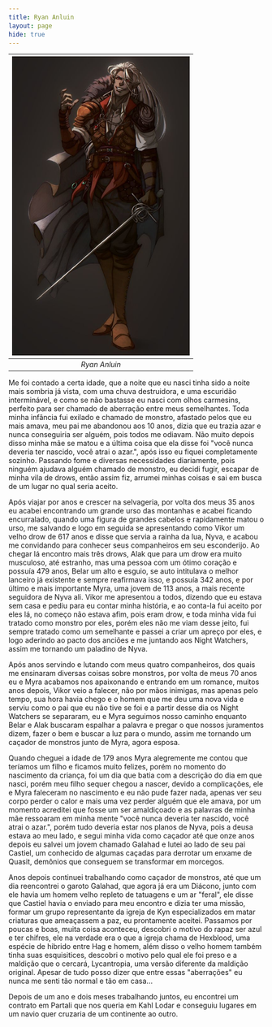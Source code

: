 ```yaml
---
title: Ryan Anluin 
layout: page
hide: true
---
```



|<img src="../../assets/players_photos/ryan.jpg" alt="Ryan Anluin" width="350"/>|
|:---:|
| *Ryan Anluin* | 

Me foi contado a certa idade, que a noite que eu nasci tinha sido a noite mais sombria já vista, com uma chuva destruidora, e uma escuridão interminável, e como se não bastasse eu nasci com olhos carmesins, perfeito para ser chamado de aberração entre meus semelhantes. Toda minha infância fui exilado e chamado de monstro, afastado pelos que eu mais amava, meu pai me abandonou aos 10 anos, dizia que eu trazia azar e nunca conseguiria ser alguém, pois todos me odiavam. Não muito depois disso minha mãe se matou e a última coisa que ela disse foi "você nunca deveria ter nascido, você atrai o azar.", após isso eu fiquei completamente sozinho. Passando fome e diversas necessidades diariamente, pois ninguém ajudava alguém chamado de monstro, eu decidi fugir, escapar de minha vila de drows, então assim fiz, arrumei minhas coisas e sai em busca de um lugar no qual seria aceito.

Após viajar por anos e crescer na selvageria, por volta dos meus 35 anos eu acabei encontrando um grande urso das montanhas e acabei ficando encurralado, quando uma figura de grandes cabelos e rapidamente matou o urso, me salvando e logo em seguida se apresentando como Vikor um velho drow de 617 anos e disse que servia a rainha da lua, Nyva, e acabou me convidando para conhecer seus companheiros em seu esconderijo. Ao chegar lá encontro mais três drows, Alak que para um drow era muito musculoso, até estranho, mas uma pessoa com um ótimo coração e possuía 479 anos, Belar um alto e esguio, se auto intitulava o melhor lanceiro já existente e sempre reafirmava isso, e possuía 342 anos, e por último e mais importante Myra, uma jovem de 113 anos, a mais recente seguidora de Nyva ali. Vikor me apresentou a todos, dizendo que eu estava sem casa e pediu para eu contar minha história, e ao conta-la fui aceito por eles lá, no começo não estava afim, pois eram drow, e toda minha vida fui tratado como monstro por eles, porém eles não me viam desse jeito, fui sempre tratado como um semelhante e passei a criar um apreço por eles, e logo aderindo ao pacto dos anciões e me juntando aos Night Watchers, assim me tornando um paladino de Nyva.

Após anos servindo e lutando com meus quatro companheiros, dos quais me ensinaram diversas coisas sobre monstros, por volta de meus 70 anos eu e Myra acabamos nos apaixonando e entrando em um romance, muitos anos depois, Vikor veio a falecer, não por mãos inimigas, mas apenas pelo tempo, sua hora havia chego e o homem que me deu uma nova vida e serviu como o pai que eu não tive se foi e a partir desse dia os Night Watchers se separaram, eu e Myra seguimos nosso caminho enquanto Belar e Alak buscaram espalhar a palavra e pregar o que nossos juramentos dizem, fazer o bem e buscar a luz para o mundo, assim me tornando um caçador de monstros junto de Myra, agora esposa.

Quando cheguei a idade de 179 anos Myra alegremente me contou que teríamos um filho e ficamos muito felizes, porém no momento do nascimento da criança, foi um dia que batia com a descrição do dia em que nasci, porém meu filho sequer chegou a nascer, devido a complicações, ele e Myra faleceram no nascimento e eu não pude fazer nada, apenas ver seu corpo perder o calor e mais uma vez perder alguém que ele amava, por um momento acreditei que fosse um ser amaldiçoado e as palavras de minha mãe ressoaram em minha mente "você nunca deveria ter nascido, você atrai o azar.", porém tudo deveria estar nos planos de Nyva, pois a deusa estava ao meu lado, e segui minha vida como caçador até que onze anos depois eu salvei um jovem chamado Galahad e lutei ao lado de seu pai Castiel, um conhecido de algumas caçadas para derrotar um enxame de Quasit, demônios que conseguem se transformar em morcegos.


Anos depois continuei trabalhando como caçador de monstros, até que um dia reencontrei o garoto Galahad, que agora já era um Diácono, junto com ele havia um homem velho repleto de tatuagens e um ar "feral", ele disse que Castiel havia o enviado para meu encontro e dizia ter uma missão, formar um grupo representante da igreja de Kyn especializados em matar criaturas que ameaçassem a paz, eu prontamente aceitei. Passamos por poucas e boas, muita coisa aconteceu, descobri o motivo do rapaz ser azul e ter chifres, ele na verdade era o que a igreja chama de Hexblood, uma espécie de hibrido entre Hag e homem, além disso o velho homem também tinha suas esquisitices, descobri o motivo pelo qual ele foi preso e a maldição que o cercará, Lycantropia, uma versão diferente da maldição original. Apesar de tudo posso dizer que entre essas "aberrações" eu nunca me senti tão normal e tão em casa...


Depois de um ano e dois meses trabalhando juntos, eu encontrei um contrato em Partali que nos queria em Kahl Lodar e conseguiu lugares em um navio quer cruzaria de um continente ao outro.

<style>
    img {
    max-width: 100%;
    height: auto;
  }
</style>